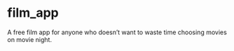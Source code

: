 # film_app
A free film app for anyone who doesn’t want to waste time choosing movies on movie night.
